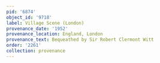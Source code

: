 ```yaml
---
pid: '6874'
object_id: '9718'
label: Village Scene (London)
provenance_date: '1952'
provenance_location: England, London
provenance_text: Bequeathed by Sir Robert Clermont Witt
order: '2261'
collection: provenance
---
```

